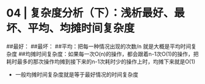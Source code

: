 # 04 | 复杂度分析（下）：浅析最好、最坏、平均、均摊时间复杂度

##最好：
##最坏：
##平均：把每一种情况出现的次数/n 就是大概是平均时间复杂度
##均摊时间复杂度：如果每一次O(n)的操作，都会跟着n-1次O(1)的操作，把耗时最多的那次操作均摊到接下来的n-1次耗时少的操作上时，均摊下来就是O(1)
- 一般均摊时间复杂度就是等于最好情况的时间复杂度 
